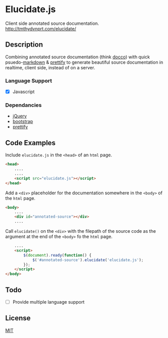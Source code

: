 Elucidate.js
============
Client side annotated source documentation. http://tmthydvnprt.com/elucidate/

Description
-----------
Combining annotated source documentation (think [docco](http://jashkenas.github.io/docco/)) with quick psuedo-[markdown](http://daringfireball.net/projects/markdown/) & [prettify](http://code.google.com/p/google-code-prettify/) to generate beautiful source documentation in realtime, client side, instead of on a server.

### Language Support
- [x] Javascript

### Dependancies

- [jQuery](http://jquery.com)
- [bootstrap](http://getbootstrap.com)
- [prettify](http://code.google.com/p/google-code-prettify/)

Code Examples
-------------

Include `elucidate.js` in the `<head>` of an `html` page.

```html
<head>
    ....
    ....
    <script src="elucidate.js"></script>
</head>
```

Add a `<div>` placeholder for the documentation somewhere in the `<body>` of the `html` page.

```html
<body>
    ....
    <div id="annotated-source"></div>
    ....
```

Call `elucidate()` on the `<div>` with the filepath of the source code as the argument at the end of the `<body>` fo the `html` page.

```html
    ....
    <script>
        $(document).ready(function() {
            $('#annotated-source').elucidate('elucidate.js');
        });
    </script>
</body>
```

Todo
----
- [ ] Provide multiple language support

License
-------
[MIT](https://github.com/tmthydvnprt/elucidate/blob/master/LICENSE)
